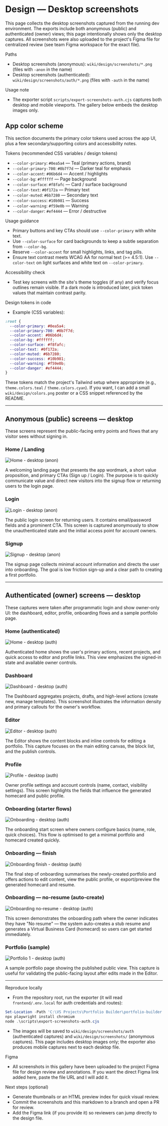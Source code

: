 # Design — Desktop screenshots

This page collects the desktop screenshots captured from the running dev environment. The exports include both anonymous (public) and authenticated (owner) views; this page intentionally shows only the desktop captures. All screenshots were also uploaded to the project's Figma file for centralized review (see team Figma workspace for the exact file).

Paths

- Desktop screenshots (anonymous): `wiki/design/screenshots/*.png` (files with `-anon` in the name)
- Desktop screenshots (authenticated): `wiki/design/screenshots/auth/*.png` (files with `-auth` in the name)

Usage note

- The exporter script `scripts/export-screenshots-auth.cjs` captures both desktop and mobile viewports. The gallery below embeds the desktop images only.

## App color scheme

This section documents the primary color tokens used across the app UI, plus a few secondary/supporting colors and accessibility notes.


Tokens (recommended CSS variables / design tokens)

- `--color-primary`: `#0ea5a4` — Teal (primary actions, brand)
- `--color-primary-700`: `#0b7f7d` — Darker teal for emphasis
- `--color-accent`: `#06b6d4` — Accent / highlights
- `--color-bg`: `#ffffff` — Page background
- `--color-surface`: `#f8fafc` — Card / surface background
- `--color-text`: `#0f172a` — Primary text
- `--color-muted`: `#6b7280` — Secondary text
- `--color-success`: `#10b981` — Success
- `--color-warning`: `#f59e0b` — Warning
- `--color-danger`: `#ef4444` — Error / destructive

Usage guidance

- Primary buttons and key CTAs should use `--color-primary` with white text.
- Use `--color-surface` for card backgrounds to keep a subtle separation from `--color-bg`.
- Reserve `--color-accent` for small highlights, links, and tag pills.
- Ensure text contrast meets WCAG AA for normal text (>= 4.5:1). Use `--color-text` on light surfaces and white text on `--color-primary`.

Accessibility check

- Test key screens with the site's theme toggles (if any) and verify focus outlines remain visible. If a dark mode is introduced later, pick token values that maintain contrast parity.

Design tokens in code

- Example (CSS variables):

```css
:root {
  --color-primary: #0ea5a4;
  --color-primary-700: #0b7f7d;
  --color-accent: #06b6d4;
  --color-bg: #ffffff;
  --color-surface: #f8fafc;
  --color-text: #0f172a;
  --color-muted: #6b7280;
  --color-success: #10b981;
  --color-warning: #f59e0b;
  --color-danger: #ef4444;
}
```

These tokens match the project's Tailwind setup where appropriate (e.g., `theme.colors.teal` / `theme.colors.cyan`). If you want, I can add a small `wiki/design/colors.png` poster or a CSS snippet referenced by the README.

---

## Anonymous (public) screens — desktop

These screens represent the public-facing entry points and flows that any visitor sees without signing in.

### Home / Landing

![Home - desktop (anon)](./design/screenshots/home-desktop-anon.png)

A welcoming landing page that presents the app wordmark, a short value proposition, and primary CTAs (Sign up / Login). The purpose is to quickly communicate value and direct new visitors into the signup flow or returning users to the login page.

### Login

![Login - desktop (anon)](./design/screenshots/login-desktop-anon.png)

The public login screen for returning users. It contains email/password fields and a prominent CTA. This screen is captured anonymously to show the unauthenticated state and the initial access point for account owners.

### Signup

![Signup - desktop (anon)](./design/screenshots/signup-desktop-anon.png)

The signup page collects minimal account information and directs the user into onboarding. The goal is low friction sign-up and a clear path to creating a first portfolio.

---

## Authenticated (owner) screens — desktop

These captures were taken after programmatic login and show owner-only UI: the dashboard, editor, profile, onboarding flows and a sample portfolio page.

### Home (authenticated)

![Home - desktop (auth)](./design/screenshots/auth/home-desktop-auth.png)

Authenticated home shows the user's primary actions, recent projects, and quick access to editor and profile links. This view emphasizes the signed-in state and available owner controls.

### Dashboard

![Dashboard - desktop (auth)](./design/screenshots/auth/dashboard-desktop-auth.png)

The Dashboard aggregates projects, drafts, and high-level actions (create new, manage templates). This screenshot illustrates the information density and primary callouts for the owner's workflow.

### Editor

![Editor - desktop (auth)](./design/screenshots/auth/editor-desktop-auth.png)

The Editor shows the content blocks and inline controls for editing a portfolio. This capture focuses on the main editing canvas, the block list, and the publish controls.

### Profile

![Profile - desktop (auth)](./design/screenshots/auth/profile-desktop-auth.png)

Owner profile settings and account controls (name, contact, visibility settings). This screen highlights the fields that influence the generated homecard and public profile.

### Onboarding (starter flows)

![Onboarding - desktop (auth)](./design/screenshots/auth/onboarding-desktop-auth.png)

The onboarding start screen where owners configure basics (name, role, quick choices). This flow is optimised to get a minimal portfolio and homecard created quickly.

### Onboarding — finish

![Onboarding finish - desktop (auth)](./design/screenshots/auth/onboarding_finish-desktop-auth.png)

The final step of onboarding summarises the newly-created portfolio and offers actions to edit content, view the public profile, or export/preview the generated homecard and resume.

### Onboarding — no-resume (auto-create)

![Onboarding no-resume - desktop (auth)](./design/screenshots/auth/onboarding_no-resume-desktop-auth.png)

This screen demonstrates the onboarding path where the owner indicates they have "No resume" — the system auto-creates a stub resume and generates a Virtual Business Card (homecard) so users can get started immediately.

### Portfolio (sample)

![Portfolio 1 - desktop (auth)](./design/screenshots/auth/portfolio_1-desktop-auth.png)

A sample portfolio page showing the published public view. This capture is useful for validating the public-facing layout after edits made in the Editor.

---

Reproduce locally

- From the repository root, run the exporter (it will read `frontend/.env.local` for auth credentials and routes):

```powershell
Set-Location -Path 'C:\VS Projects\Portfolio Builder\portfolio-builder'
npx playwright install chromium
node .\scripts\export-screenshots-auth.cjs
```

- The images will be saved to `wiki/design/screenshots/auth` (authenticated captures) and `wiki/design/screenshots/` (anonymous captures). This page includes desktop images only; the exporter also produces mobile captures next to each desktop file.

Figma

- All screenshots in this gallery have been uploaded to the project Figma file for design review and annotations. If you want the direct Figma link added here, paste the file URL and I will add it.

Next steps (optional)

- Generate thumbnails or an HTML preview index for quick visual review.
- Commit the screenshots and this markdown to a branch and open a PR for review.
- Add the Figma link (if you provide it) so reviewers can jump directly to the design file.
